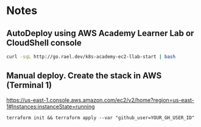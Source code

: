 # Notes

## AutoDeploy using AWS Academy Learner Lab or CloudShell console

```bash
curl -sqL http://go.rael.dev/k8s-academy-ec2-llab-start | bash
```

## Manual deploy. Create the stack in AWS (Terminal 1)

https://us-east-1.console.aws.amazon.com/ec2/v2/home?region=us-east-1#Instances:instanceState=running

```
terraform init && terraform apply --var "github_user=YOUR_GH_USER_ID"
```
